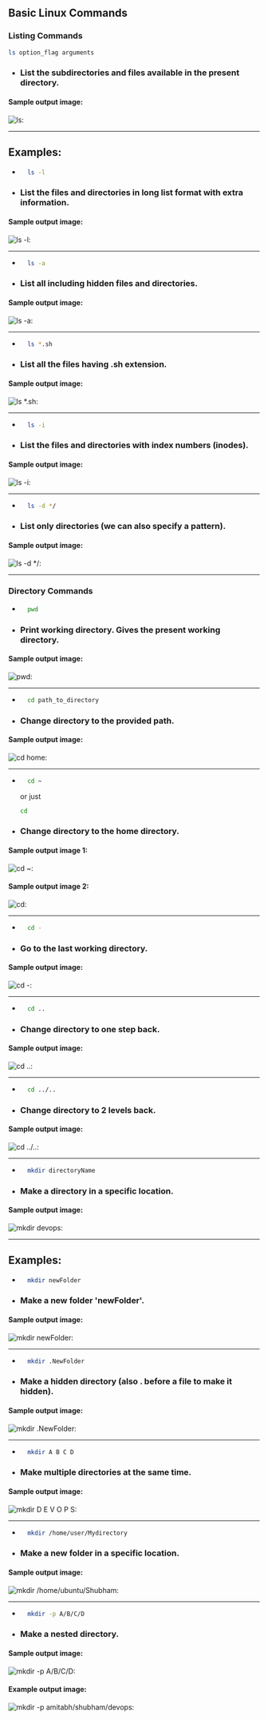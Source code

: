 ## Basic Linux Commands

### Listing Commands

```bash
ls option_flag arguments
``` 
- ### List the subdirectories and files available in the present directory.

#### Sample output image: 
![ls:](./images/Screenshot%202024-10-10%20175519.png)

---

## Examples:

- ```bash
    ls -l
    ``` 
- ### List the files and directories in long list format with extra information.

#### Sample output image: 
![ls -l:](./images/Screenshot%202024-10-10%20175531.png)

---

- ```bash
    ls -a
    ``` 
- ### List all including hidden files and directories.

#### Sample output image: 
![ls -a:](./images/Screenshot%202024-10-10%20175558.png)

---

- ```bash
    ls *.sh
    ``` 
- ### List all the files having .sh extension.

#### Sample output image: 
![ls *.sh:](./images/Screenshot%202024-10-10%20175830.png)

---

- ```bash
    ls -i
    ``` 
- ### List the files and directories with index numbers (inodes).

#### Sample output image: 
![ls -i:](./images/Screenshot%202024-10-10%20175853.png)

---

- ```bash
    ls -d */
    ``` 
- ### List only directories (we can also specify a pattern).

#### Sample output image: 
![ls -d */:](./images/Screenshot%202024-10-10%20175920.png)

---

### Directory Commands

- ```bash
    pwd
    ``` 
- ### Print working directory. Gives the present working directory.

#### Sample output image: 
![pwd:](./images/Screenshot%202024-10-10%20175934.png)

---

- ```bash
    cd path_to_directory
    ``` 
- ### Change directory to the provided path.

#### Sample output image: 
![cd home:](./images/Screenshot%202024-10-10%20180007.png)

---

- ```bash
    cd ~
    ``` 
    or just 

    ```bash
    cd
    ``` 
- ### Change directory to the home directory.

#### Sample output image 1: 
![cd ~:](./images/Screenshot%202024-10-10%20180104.png)

#### Sample output image 2: 
![cd:](./images/Screenshot%202024-10-10%20180120.png)

---

- ```bash
    cd -
    ``` 
- ### Go to the last working directory.

#### Sample output image: 
![cd -:](./images/Screenshot%202024-10-10%20180145.png)

---

- ```bash
    cd ..
    ``` 
- ### Change directory to one step back.

#### Sample output image: 
![cd ..:](./images/Screenshot%202024-10-10%20180259.png)

---

- ```bash
    cd ../..
    ``` 
- ### Change directory to 2 levels back.

#### Sample output image: 
![cd ../..:](./images/Screenshot%202024-10-10%20180356.png)

---

- ```bash
    mkdir directoryName
    ``` 
- ### Make a directory in a specific location.

#### Sample output image: 
![mkdir devops:](./images/Screenshot%202024-10-10%20180434.png)

---

## Examples:

- ```bash
    mkdir newFolder
    ``` 
- ### Make a new folder 'newFolder'.

#### Sample output image: 
![mkdir newFolder:](./images/Screenshot%202024-10-10%20180513.png)

---

- ```bash
    mkdir .NewFolder
    ``` 
- ### Make a hidden directory (also . before a file to make it hidden).

#### Sample output image: 
![mkdir .NewFolder:](./images/Screenshot%202024-10-10%20180544.png)

---

- ```bash
    mkdir A B C D
    ``` 
- ### Make multiple directories at the same time.

#### Sample output image: 
![mkdir D E V O P S:](./images/Screenshot%202024-10-10%20180615.png)

---

- ```bash
    mkdir /home/user/Mydirectory
    ``` 
- ### Make a new folder in a specific location.

#### Sample output image: 
![mkdir /home/ubuntu/Shubham:](./images/Screenshot%202024-10-10%20181323.png)

---

- ```bash
    mkdir -p A/B/C/D
    ``` 
- ### Make a nested directory.

#### Sample output image: 
![mkdir -p A/B/C/D:](./images/Screenshot%202024-10-10%20181434.png)

#### Example output image: 
![mkdir -p amitabh/shubham/devops:](./images/Screenshot%202024-10-10%20181655.png)




